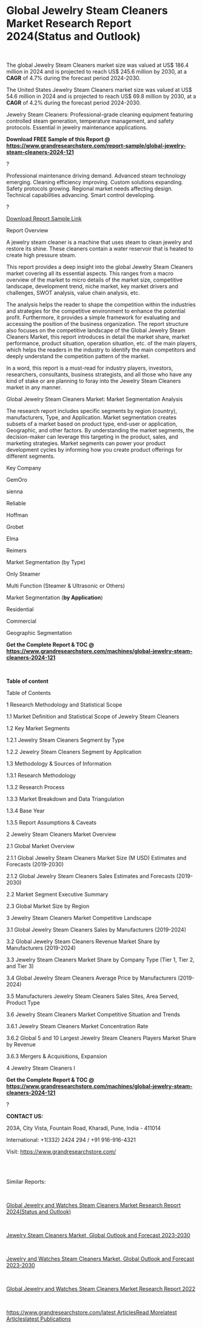 <h1>Global Jewelry Steam Cleaners Market Research Report 2024(Status and Outlook)</h1><br/><p>The global Jewelry Steam Cleaners market size was valued at US$ 186.4 million in 2024 and is projected to reach US$ 245.6 million by 2030, at a <strong>CAGR</strong> of 4.7% during the forecast period 2024-2030.</p>
 
 
 
 <p>The United States Jewelry Steam Cleaners market size was valued at US$ 54.6 million in 2024 and is projected to reach US$ 69.8 million by 2030, at a <strong>CAGR</strong> of 4.2% during the forecast period 2024-2030.</p>
 
 
 
 <p>Jewelry Steam Cleaners: Professional-grade cleaning equipment featuring controlled steam generation, temperature management, and safety protocols. Essential in jewelry maintenance applications.</p>
 
 
 
 <div><b>Download FREE Sample of this Report @ <a href="https://www.grandresearchstore.com/report-sample/global-jewelry-steam-cleaners-2024-121">https://www.grandresearchstore.com/report-sample/global-jewelry-steam-cleaners-2024-121</a></b></div>
 
 
 
 <p>? </p>
 
 
 
 <p>Professional maintenance driving demand. Advanced steam technology emerging. Cleaning efficiency improving. Custom solutions expanding. Safety protocols growing. Regional market needs affecting design. Technical capabilities advancing. Smart control developing.</p>
 
 
 
 <p>? </p>
 
 
 
 <p><a href="https://www.grandresearchstore.com/mr-admin/report-sample/global-jewelry-steam-cleaners-2024-121">Download Report Sample Link</a></p>
 
 
 
 <p>Report Overview</p>
 
 
 
 <p>A jewelry steam cleaner is a machine that uses steam to clean jewelry and restore its shine. These cleaners contain a water reservoir that is heated to create high pressure steam.</p>
 
 
 
 <p>This report provides a deep insight into the global Jewelry Steam Cleaners market covering all its essential aspects. This ranges from a macro overview of the market to micro details of the market size, competitive landscape, development trend, niche market, key market drivers and challenges, SWOT analysis, value chain analysis, etc.</p>
 
 
 
 <p>The analysis helps the reader to shape the competition within the industries and strategies for the competitive environment to enhance the potential profit. Furthermore, it provides a simple framework for evaluating and accessing the position of the business organization. The report structure also focuses on the competitive landscape of the Global Jewelry Steam Cleaners Market, this report introduces in detail the market share, market performance, product situation, operation situation, etc. of the main players, which helps the readers in the industry to identify the main competitors and deeply understand the competition pattern of the market.</p>
 
 
 
 <p>In a word, this report is a must-read for industry players, investors, researchers, consultants, business strategists, and all those who have any kind of stake or are planning to foray into the Jewelry Steam Cleaners market in any manner.</p>
 
 
 
 <p>Global Jewelry Steam Cleaners Market: Market Segmentation Analysis</p>
 
 
 
 <p>The research report includes specific segments by region (country), manufacturers, Type, and Application. Market segmentation creates subsets of a market based on product type, end-user or application, Geographic, and other factors. By understanding the market segments, the decision-maker can leverage this targeting in the product, sales, and marketing strategies. Market segments can power your product development cycles by informing how you create product offerings for different segments.</p>
 
 
 
 <p>Key Company</p>
 
 
 
 <p>GemOro</p>
 
 
 
 <p>sienna</p>
 
 
 
 <p>Reliable</p>
 
 
 
 <p>Hoffman</p>
 
 
 
 <p>Grobet</p>
 
 
 
 <p>Elma</p>
 
 
 
 <p>Reimers</p>
 
 
 
 <p>Market Segmentation (by Type)</p>
 
 
 
 <p>Only Steamer</p>
 
 
 
 <p>Multi Function (Steamer & Ultrasonic or Others)</p>
 
 
 
 <p>Market Segmentation (<strong>by Application</strong>)</p>
 
 
 
 <p>Residential</p>
 
 
 
 <p>Commercial</p>
 
 
 
 <p>Geographic Segmentation</p>
 
 
 
 <div><b>Get the Complete Report & TOC @ <a href="https://www.grandresearchstore.com/machines/global-jewelry-steam-cleaners-2024-121">https://www.grandresearchstore.com/machines/global-jewelry-steam-cleaners-2024-121</a></b></div>
 
 
 
 <p><br />
 
 <b>Table of content</b></p>
 
 
 
 <p>Table of Contents<br />
 
 1 Research Methodology and Statistical Scope<br />
 
 1.1 Market Definition and Statistical Scope of Jewelry Steam Cleaners<br />
 
 1.2 Key Market Segments<br />
 
 1.2.1 Jewelry Steam Cleaners Segment by Type<br />
 
 1.2.2 Jewelry Steam Cleaners Segment by Application<br />
 
 1.3 Methodology & Sources of Information<br />
 
 1.3.1 Research Methodology<br />
 
 1.3.2 Research Process<br />
 
 1.3.3 Market Breakdown and Data Triangulation<br />
 
 1.3.4 Base Year<br />
 
 1.3.5 Report Assumptions & Caveats<br />
 
 2 Jewelry Steam Cleaners Market Overview<br />
 
 2.1 Global Market Overview<br />
 
 2.1.1 Global Jewelry Steam Cleaners Market Size (M USD) Estimates and Forecasts (2019-2030)<br />
 
 2.1.2 Global Jewelry Steam Cleaners Sales Estimates and Forecasts (2019-2030)<br />
 
 2.2 Market Segment Executive Summary<br />
 
 2.3 Global Market Size by Region<br />
 
 3 Jewelry Steam Cleaners Market Competitive Landscape<br />
 
 3.1 Global Jewelry Steam Cleaners Sales by Manufacturers (2019-2024)<br />
 
 3.2 Global Jewelry Steam Cleaners Revenue Market Share by Manufacturers (2019-2024)<br />
 
 3.3 Jewelry Steam Cleaners Market Share by Company Type (Tier 1, Tier 2, and Tier 3)<br />
 
 3.4 Global Jewelry Steam Cleaners Average Price by Manufacturers (2019-2024)<br />
 
 3.5 Manufacturers Jewelry Steam Cleaners Sales Sites, Area Served, Product Type<br />
 
 3.6 Jewelry Steam Cleaners Market Competitive Situation and Trends<br />
 
 3.6.1 Jewelry Steam Cleaners Market Concentration Rate<br />
 
 3.6.2 Global 5 and 10 Largest Jewelry Steam Cleaners Players Market Share by Revenue<br />
 
 3.6.3 Mergers & Acquisitions, Expansion<br />
 
 4 Jewelry Steam Cleaners I</p>
 
 
 
 <div><b>Get the Complete Report & TOC @ <a href="https://www.grandresearchstore.com/machines/global-jewelry-steam-cleaners-2024-121">https://www.grandresearchstore.com/machines/global-jewelry-steam-cleaners-2024-121</a></b></div>
 
 
 
 <p>? </p>
 
 
 
 <p><b>CONTACT US:</b><br />
 
 203A, City Vista, Fountain Road, Kharadi, Pune, India - 411014<br />
 
 International: +1(332) 2424 294 / +91 916-916-4321<br />
 
 Visit: <a href="https://www.grandresearchstore.com/">https://www.grandresearchstore.com/</a><br />
 
 <br />
 
 <br />
 
 Similar Reports:<br />
 
 <br />
 
 <a href="https://www.grandresearchstore.com/machines/global-jewelry-watches-steam-cleaners-2024-473">Global Jewelry and Watches Steam Cleaners Market Research Report 2024(Status and Outlook)</a><br />
 
 <br />
 
 <a href="https://www.grandresearchstore.com/machines/global-jewelry-steam-cleaners-forecast-2023-2030-78">Jewelry Steam Cleaners Market, Global Outlook and Forecast 2023-2030</a><br />
 
 <br />
 
 <a href="https://www.grandresearchstore.com/machines/global-jewelry-watches-steam-cleaners-forecast-2023-2030-816">Jewelry and Watches Steam Cleaners Market, Global Outlook and Forecast 2023-2030</a><br />
 
 <br />
 
 <a href="https://www.grandresearchstore.com/machines/global-jewelry-watches-steam-cleaners-2022-462">Global Jewelry and Watches Steam Cleaners Market Research Report 2022</a><br />
 
 <br />
 
 <a href="https://gyeongbokgung.com">https://www.grandresearchstore.com/</a><a href="https://hallyeomaritime.com">latest Articles</a><a href="https://jingwansa.com">Read More</a><a href="https://nguoiviet.jp/">latest Articles</a><a href="https://www.intelmarketresearch.com/">latest Publications</a></p>